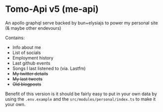 # Tomo-Api v5 (me-api)

An apollo graphql serve backed by bun+elysiajs to power my personal site (& maybe other endevours)

Contains:

- Info about me
- List of socials
- Employment history
- Last github events
- Songs I last listened to (via. Lastfm)
- ~~My twitter details~~
- ~~My last tweets~~
- ~~Old blogposts~~

Benefit of this version is it should be fairly easy to put in your own data by using the `.env.example` and the `src/modules/personal/index.ts` to make it your own.

